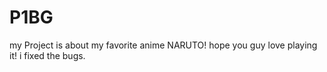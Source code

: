 # P1BG
my Project is about my favorite anime NARUTO!
hope you guy love playing it!
i fixed the bugs.

